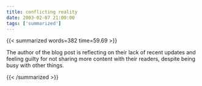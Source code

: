 ```yaml
---
title: conflicting reality
date: 2003-02-07 21:00:00
tags: ['summarized']
---
```


{{< summarized words=382 time=59.69 >}}

The author of the blog post is reflecting on their lack of recent updates and feeling guilty for not sharing more content with their readers, despite being busy with other things.

{{< /summarized >}}